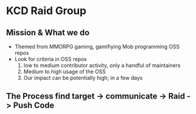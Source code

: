 # KCD Raid Group

## Mission & What we do
- Themed from MMORPG gaming, gamifiying Mob programming OSS repos
- Look for criteria in OSS repos 
  1. low to medium contributor activity, only a handful of maintainers
  2. Medium to high usage of the OSS 
  3. Our impact can be potentially high; in a few days 

## The Process find target -> communicate -> Raid -> Push Code 

